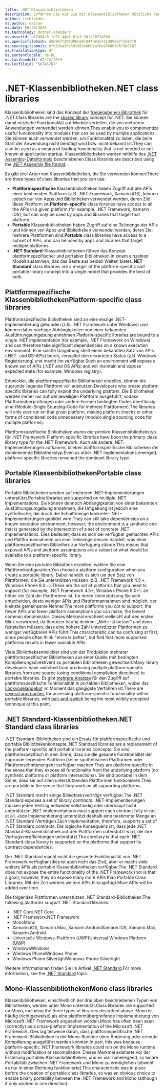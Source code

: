 ```yaml
---
title: .NET-Klassenbibliotheken
description: Erfahren Sie wie Sie mit Klassenbibliotheken nützliche Funktionalität in Module gruppieren, die von mehreren Anwendungen verwendet werden können.
author: richlander
ms.author: mairaw
ms.date: 06/20/2016
ms.technology: dotnet-standard
ms.assetid: a67484c3-fe92-44d8-8fa3-36fa2071d880
ms.openlocfilehash: d5b067f299d96b687d44b83e431d89667f2d84f8
ms.sourcegitcommit: 8f95d3a37e591963ebbb9af6e90686fd5f3b8707
ms.translationtype: HT
ms.contentlocale: de-DE
ms.lasthandoff: 02/23/2019
ms.locfileid: "56745767"
---
```

# <a name="net-class-libraries"></a><span data-ttu-id="8705f-103">.NET-Klassenbibliotheken</span><span class="sxs-lookup"><span data-stu-id="8705f-103">.NET class libraries</span></span>

<span data-ttu-id="8705f-104">Klassenbibliotheken sind das Konzept der [freigegebenen Bibliothek](https://en.wikipedia.org/wiki/Library_%28computing%29#Shared_libraries) für .NET.</span><span class="sxs-lookup"><span data-stu-id="8705f-104">Class libraries are the [shared library](https://en.wikipedia.org/wiki/Library_%28computing%29#Shared_libraries) concept for .NET.</span></span> <span data-ttu-id="8705f-105">Sie können damit nützliche Funktionalität auf Module verteilen, die von mehreren Anwendungen verwendet werden können.</span><span class="sxs-lookup"><span data-stu-id="8705f-105">They enable you to componentize useful functionality into modules that can be used by multiple applications.</span></span> <span data-ttu-id="8705f-106">Sie können auch verwendet werden, um Funktionalität zu laden, die beim Start der Anwendung nicht benötigt wird bzw. nicht bekannt ist.</span><span class="sxs-lookup"><span data-stu-id="8705f-106">They can also be used as a means of loading functionality that is not needed or not known at application startup.</span></span> <span data-ttu-id="8705f-107">Klassenbibliotheken werden mithilfe des [.NET Assembly-Dateiformats](assembly/file-format.md) beschriebenen.</span><span class="sxs-lookup"><span data-stu-id="8705f-107">Class libraries are described using the [.NET Assembly file format](assembly/file-format.md).</span></span>

<span data-ttu-id="8705f-108">Es gibt drei Arten von Klassenbibliotheken, die Sie verwenden können:</span><span class="sxs-lookup"><span data-stu-id="8705f-108">There are three types of class libraries that you can use:</span></span>

*   <span data-ttu-id="8705f-109">**Plattformspezifische** Klassenbibliotheken haben Zugriff auf alle APIs einer bestimmten Plattform (z.B. .NET Framework, Xamarin iOS), können jedoch nur von Apps und Bibliotheken verwendet werden, deren Ziel diese Plattform ist.</span><span class="sxs-lookup"><span data-stu-id="8705f-109">**Platform-specific** class libraries have access to all the APIs in a given platform (for example, .NET Framework, Xamarin iOS), but can only be used by apps and libraries that target that platform.</span></span>
*   <span data-ttu-id="8705f-110">**Portable** Klassenbibliotheken haben Zugriff auf eine Teilmenge der APIs und können von Apps und Bibliotheken verwendet werden, deren Ziel mehrere Plattformen sind.</span><span class="sxs-lookup"><span data-stu-id="8705f-110">**Portable** class libraries have access to a subset of APIs, and can be used by apps and libraries that target multiple platforms.</span></span>
*   <span data-ttu-id="8705f-111">**.NET Standard**-Klassenbibliotheken führen das Konzept plattformspezifischer und portabler Bibliotheken in einem einzelnen Modell zusammen, das das Beste aus beiden Welten bietet.</span><span class="sxs-lookup"><span data-stu-id="8705f-111">**.NET Standard** class libraries are a merger of the platform-specific and portable library concept into a single model that provides the best of both.</span></span>

## <a name="platform-specific-class-libraries"></a><span data-ttu-id="8705f-112">Plattformspezifische Klassenbibliotheken</span><span class="sxs-lookup"><span data-stu-id="8705f-112">Platform-specific class libraries</span></span>

<span data-ttu-id="8705f-113">Plattformspezifische Bibliotheken sind an eine einzige .NET-Implementierung gebunden (z.B. .NET Framework unter Windows) und können daher wichtige Abhängigkeiten von einer bekannten Ausführungsumgebung annehmen.</span><span class="sxs-lookup"><span data-stu-id="8705f-113">Platform-specific libraries are bound to a single .NET implementation (for example, .NET Framework on Windows) and can therefore take significant dependencies on a known execution environment.</span></span> <span data-ttu-id="8705f-114">Eine solche Umgebung stellt einen bekannten Satz von APIs (.NET- und BS-APIs) bereit, verwaltet den erwarteten Status (z.B. Windows-Registrierung) und macht ihn verfügbar.</span><span class="sxs-lookup"><span data-stu-id="8705f-114">Such an environment will expose a known set of APIs (.NET and OS APIs) and will maintain and expose expected state (for example, Windows registry).</span></span>

<span data-ttu-id="8705f-115">Entwickler, die plattformspezifische Bibliotheken erstellen, können die zugrunde liegende Plattform voll ausnutzen.</span><span class="sxs-lookup"><span data-stu-id="8705f-115">Developers who create platform specific libraries can fully exploit the underlying platform.</span></span> <span data-ttu-id="8705f-116">Die Bibliotheken werden immer nur auf der jeweiligen Plattform ausgeführt, sodass Plattformüberprüfungen oder andere Formen bedingten Codes überflüssig sind (Modulo-Single Sourcing-Code für mehrere Plattformen).</span><span class="sxs-lookup"><span data-stu-id="8705f-116">The libraries will only ever run on that given platform, making platform checks or other forms of conditional code unnecessary (modulo single sourcing code for multiple platforms).</span></span>

<span data-ttu-id="8705f-117">Plattformspezifische Bibliotheken waren der primäre Klassenbibliothekstyp für .NET Framework.</span><span class="sxs-lookup"><span data-stu-id="8705f-117">Platform-specific libraries have been the primary class library type for the .NET Framework.</span></span> <span data-ttu-id="8705f-118">Auch als andere .NET-Implementierungen aufkamen, blieben plattformspezifische Bibliotheken der dominierende Bibliothekstyp.</span><span class="sxs-lookup"><span data-stu-id="8705f-118">Even as other .NET implementations emerged, platform-specific libraries remained the dominant library type.</span></span>

## <a name="portable-class-libraries"></a><span data-ttu-id="8705f-119">Portable Klassenbibliotheken</span><span class="sxs-lookup"><span data-stu-id="8705f-119">Portable class libraries</span></span>

<span data-ttu-id="8705f-120">Portable Bibliotheken werden auf mehreren .NET-Implementierungen unterstützt.</span><span class="sxs-lookup"><span data-stu-id="8705f-120">Portable libraries are supported on multiple .NET implementations.</span></span> <span data-ttu-id="8705f-121">Sie können dennoch Abhängigkeiten von einer bekannten Ausführungsumgebung annehmen, die Umgebung ist jedoch eine synthetische, die durch die Schnittmenge konkreter .NET-Implementierungen gebildet wird.</span><span class="sxs-lookup"><span data-stu-id="8705f-121">They can still take dependencies on a known execution environment, however, the environment is a synthetic one that is generated by the intersection of a set of concrete .NET implementations.</span></span> <span data-ttu-id="8705f-122">Dies bedeutet, dass es sich bei verfügbar gemachten APIs und Plattformannahmen um eine Teilmenge dessen handelt, was einer plattformspezifischen Bibliothek zur Verfügung stünde.</span><span class="sxs-lookup"><span data-stu-id="8705f-122">This means that exposed APIs and platform assumptions are a subset of what would be available to a platform-specific library.</span></span>

<span data-ttu-id="8705f-123">Wenn Sie eine portable Bibliothek erstellen, wählen Sie eine Plattformkonfiguration.</span><span class="sxs-lookup"><span data-stu-id="8705f-123">You choose a platform configuration when you create a portable library.</span></span> <span data-ttu-id="8705f-124">Dabei handelt es sich um den Satz von Plattformen, die Sie unterstützen müssen (z.B. .NET Framework 4.5 +, Windows Phone 8.0 +).</span><span class="sxs-lookup"><span data-stu-id="8705f-124">These are the set of platforms that you need to support (for example, .NET Framework 4.5+, Windows Phone 8.0+).</span></span> <span data-ttu-id="8705f-125">Je höher die Zahl der Plattformen ist, für deren Unterstützung Sie sich entscheiden, desto weniger APIs und Plattformannahmen sind möglich, der kleinste gemeinsame Nenner.</span><span class="sxs-lookup"><span data-stu-id="8705f-125">The more platforms you opt to support, the fewer APIs and fewer platform assumptions you can make, the lowest common denominator.</span></span> <span data-ttu-id="8705f-126">Dieses Merkmal erscheint vielleicht auf den ersten Blick verwirrend, da Benutzer häufig denken: „Mehr ist besser“ und dann feststellen müssen, dass eine höhere Zahl unterstützter Plattformen zu weniger verfügbaren APIs führt.</span><span class="sxs-lookup"><span data-stu-id="8705f-126">This characteristic can be confusing at first, since people often think "more is better", but find that more supported platforms results in fewer available APIs.</span></span>

<span data-ttu-id="8705f-127">Viele Bibliotheksentwickler sind von der Produktion mehrerer plattformspezifischer Bibliotheken aus einer Quelle (mit bedingten Kompilierungsdirektiven) zu portablen Bibliotheken gewechselt.</span><span class="sxs-lookup"><span data-stu-id="8705f-127">Many library developers have switched from producing multiple platform-specific libraries from one source (using conditional compilation directives) to portable libraries.</span></span> <span data-ttu-id="8705f-128">Es gibt [mehrere Ansätze](https://blog.stephencleary.com/2012/11/portable-class-library-enlightenment.html) für den Zugriff auf plattformspezifische Funktionalität in portablen Bibliotheken, wobei das [Lockvogelangebot](https://log.paulbetts.org/the-bait-and-switch-pcl-trick/) im Moment das gängigste Verfahren ist.</span><span class="sxs-lookup"><span data-stu-id="8705f-128">There are [several approaches](https://blog.stephencleary.com/2012/11/portable-class-library-enlightenment.html) for accessing platform-specific functionality within portable libraries, with [bait-and-switch](https://log.paulbetts.org/the-bait-and-switch-pcl-trick/) being the most widely accepted technique at this point.</span></span>

## <a name="net-standard-class-libraries"></a><span data-ttu-id="8705f-129">.NET Standard-Klassenbibliotheken</span><span class="sxs-lookup"><span data-stu-id="8705f-129">.NET Standard class libraries</span></span>

<span data-ttu-id="8705f-130">.NET Standard-Bibliotheken sind ein Ersatz für plattformspezifische und portable Bibliothekenkonzepte.</span><span class="sxs-lookup"><span data-stu-id="8705f-130">.NET Standard libraries are a replacement of the platform-specific and portable libraries concepts.</span></span> <span data-ttu-id="8705f-131">Sie sind plattformspezifisch in dem Sinne, dass sie die gesamte Funktionalität der zugrunde liegenden Plattform (keine synthetischen Plattformen oder Plattformschnittmengen) verfügbar machen.</span><span class="sxs-lookup"><span data-stu-id="8705f-131">They are platform-specific in the sense that they expose all functionality from the underlying platform (no synthetic platforms or platform intersections).</span></span> <span data-ttu-id="8705f-132">Sie sind portabel in dem Sinne, dass sie auf allen unterstützenden Plattformen funktionieren.</span><span class="sxs-lookup"><span data-stu-id="8705f-132">They are portable in the sense that they work on all supporting platforms.</span></span>

<span data-ttu-id="8705f-133">.NET Standard macht einige _Bibliotheksverträge_ verfügbar.</span><span class="sxs-lookup"><span data-stu-id="8705f-133">The .NET Standard exposes a set of library _contracts_.</span></span> <span data-ttu-id="8705f-134">.NET-Implementierungen müssen jeden Vertrag entweder vollständig oder überhaupt nicht unterstützen.</span><span class="sxs-lookup"><span data-stu-id="8705f-134">.NET implementations must support each contract fully or not at all.</span></span> <span data-ttu-id="8705f-135">Jede Implementierung unterstützt deshalb eine bestimmte Menge an .NET Standard-Verträgen.</span><span class="sxs-lookup"><span data-stu-id="8705f-135">Each implementation, therefore, supports a set of .NET Standard contracts.</span></span> <span data-ttu-id="8705f-136">Die logische Konsequenz ist, dass jede .NET Standard-Klassenbibliothek auf den Plattformen unterstützt wird, die ihre Vertragsverpflichtungen unterstützt.</span><span class="sxs-lookup"><span data-stu-id="8705f-136">The corollary is that each .NET Standard class library is supported on the platforms that support its contract dependencies.</span></span>

<span data-ttu-id="8705f-137">Der .NET Standard macht nicht die gesamte Funktionalität von .NET Framework verfügbar (dies ist auch nicht das Ziel), aber er macht viele weitere APIs als portable Klassenbibliotheken verfügbar.</span><span class="sxs-lookup"><span data-stu-id="8705f-137">The .NET Standard does not expose the entire functionality of the .NET Framework (nor is that a goal), however, they do expose many more APIs than Portable Class Libraries.</span></span> <span data-ttu-id="8705f-138">Mit der Zeit werden weitere APIs hinzugefügt.</span><span class="sxs-lookup"><span data-stu-id="8705f-138">More APIs will be added over time.</span></span>

<span data-ttu-id="8705f-139">Die folgenden Plattformen unterstützen .NET Standard-Bibliotheken:</span><span class="sxs-lookup"><span data-stu-id="8705f-139">The following platforms support .NET Standard libraries:</span></span>

* <span data-ttu-id="8705f-140">.NET Core</span><span class="sxs-lookup"><span data-stu-id="8705f-140">.NET Core</span></span>
* <span data-ttu-id="8705f-141">.NET Framework</span><span class="sxs-lookup"><span data-stu-id="8705f-141">.NET Framework</span></span>
* <span data-ttu-id="8705f-142">Mono</span><span class="sxs-lookup"><span data-stu-id="8705f-142">Mono</span></span>
* <span data-ttu-id="8705f-143">Xamarin.iOS, Xamarin.Mac, Xamarin.Android</span><span class="sxs-lookup"><span data-stu-id="8705f-143">Xamarin.iOS, Xamarin.Mac, Xamarin.Android</span></span>
* <span data-ttu-id="8705f-144">Universelle Windows-Plattform (UWP)</span><span class="sxs-lookup"><span data-stu-id="8705f-144">Universal Windows Platform (UWP)</span></span>
* <span data-ttu-id="8705f-145">Windows</span><span class="sxs-lookup"><span data-stu-id="8705f-145">Windows</span></span>
* <span data-ttu-id="8705f-146">Windows Phone</span><span class="sxs-lookup"><span data-stu-id="8705f-146">Windows Phone</span></span>
* <span data-ttu-id="8705f-147">Windows Phone Silverlight</span><span class="sxs-lookup"><span data-stu-id="8705f-147">Windows Phone Silverlight</span></span>

<span data-ttu-id="8705f-148">Weitere Informationen finden Sie im Artikel [.NET Standard](net-standard.md).</span><span class="sxs-lookup"><span data-stu-id="8705f-148">For more information, see the [.NET Standard](net-standard.md) topic.</span></span>

## <a name="mono-class-libraries"></a><span data-ttu-id="8705f-149">Mono-Klassenbibliotheken</span><span class="sxs-lookup"><span data-stu-id="8705f-149">Mono class libraries</span></span>

<span data-ttu-id="8705f-150">Klassenbibliotheken, einschließlich der drei oben beschriebenen Typen von Bibliotheken, werden unter Mono unterstützt.</span><span class="sxs-lookup"><span data-stu-id="8705f-150">Class libraries are supported on Mono, including the three types of libraries described above.</span></span> <span data-ttu-id="8705f-151">Mono ist häufig (richtigerweise) als eine plattformübergreifende Implementierung von Microsoft .NET Framework angesehen worden.</span><span class="sxs-lookup"><span data-stu-id="8705f-151">Mono has often been seen (correctly) as a cross-platform implementation of the Microsoft .NET Framework.</span></span> <span data-ttu-id="8705f-152">Dies lag teilweise daran, dass plattformspezifische .NET Framework-Bibliotheken in der Mono-Runtime ohne Änderung oder erneute Kompilierung ausgeführt werden konnten.</span><span class="sxs-lookup"><span data-stu-id="8705f-152">In part, this was because platform-specific .NET Framework libraries could run on the Mono runtime without modification or recompilation.</span></span> <span data-ttu-id="8705f-153">Dieses Merkmal existierte vor der Erstellung portabler Klassenbibliotheken, und es war naheliegend, so binäre Portabilität zwischen .NET Framework und Mono zu ermöglichen (obwohl es nur in einer Richtung funktionierte).</span><span class="sxs-lookup"><span data-stu-id="8705f-153">This characteristic was in place before the creation of portable class libraries, so was an obvious choice to enable binary portability between the .NET Framework and Mono (although it only worked in one direction).</span></span>

